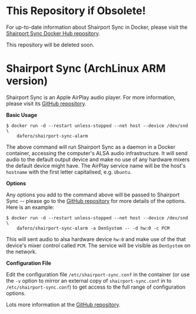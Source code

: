 # This Repository if Obsolete!
For up-to-date information about Shairport Sync in Docker, please visit the [Shairport Sync Docker Hub repository](https://hub.docker.com/r/mikebrady/shairport-sync).

This repository will be deleted soon.

# Shairport Sync (ArchLinux ARM version)

Shairport Sync is an Apple AirPlay audio player. For more information, please visit its [GitHub repository](https://github.com/mikebrady/shairport-sync).

**Basic Usage**

```
$ docker run -d --restart unless-stopped --net host --device /dev/snd \
    dafero/shairport-sync-alarm
```
The above command will run Shairport Sync as a daemon in a Docker container, accessing the computer's ALSA audio infrastructure. It will send audio to the default output device and make no use of any hardware mixers the default device might have. The AirPlay service name will be the host's `hostname` with the first letter capitalised, e.g. `Ubuntu`.

**Options**

Any options you add to the command above will be passed to Shairport Sync -- please go to the [GitHub repository](https://github.com/mikebrady/shairport-sync) for more details of the options. Here is an example:
```
$ docker run -d --restart unless-stopped --net host --device /dev/snd \
    dafero/shairport-sync-alarm -a DenSystem -- -d hw:0 -c PCM
```
This will sent audio to alsa hardware device `hw:0` and make use of the that device's mixer control called `PCM`. The service will be visible as `DenSystem` on the network.

**Configuration File**

Edit the configuration file `/etc/shairport-sync.conf` in the container (or use the `-v` option to mirror an external copy of `shairport-sync.conf` in to `/etc/shairport-sync.conf`) to get access to the full range of configuration options.

Lots more information at the [GitHub repository](https://github.com/mikebrady/shairport-sync).

